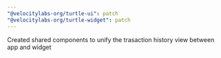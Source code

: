 ```yaml
---
"@velocitylabs-org/turtle-ui": patch
"@velocitylabs-org/turtle-widget": patch
---
```


Created shared components to unify the trasaction history view between app and widget

